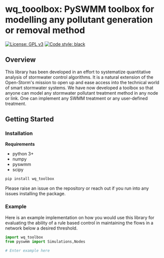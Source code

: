 # wq_tooolbox: PySWMM toolbox for modelling any pollutant generation or removal method
[![License: GPL v3](https://img.shields.io/badge/License-GPLv3-blue.svg)](https://www.gnu.org/licenses/gpl-3.0)
[![Code style: black](https://img.shields.io/badge/code%20style-black-000000.svg)](https://github.com/python/black)

## Overview 

This library has been developed in an effort to systematize quantitative analysis of stormwater control algorithms. It is a natural extension of the Open-Storm's mission to open up and ease access into the technical world of smart stormwater systems. We have now developed a toolbox so that anyone can model any stormwater pollutant treatment method in any node or link. One can implement any SWMM treatment or any user-defined treatment.   


## Getting Started 

### Installation 

**Requirements**

- python 3+
- numpy
- pyswmm
- scipy


```bash 
pip install wq_toolbox
```

Please raise an issue on the repository or reach out if you run into any issues installing the package. 

### Example 

Here is an example implementation on how you would use this library for evaluating the ability of a rule based control in maintaining the flows in a network below a desired threshold. 

```python 
import wq_toolbox
from pyswmm import Simulations,Nodes

# Enter example here

```
